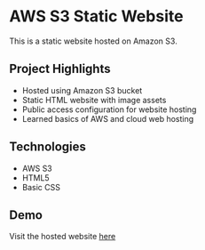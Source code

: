 # AWS S3 Static Website

This is a static website hosted on Amazon S3.

## Project Highlights
- Hosted using Amazon S3 bucket
- Static HTML website with image assets
- Public access configuration for website hosting
- Learned basics of AWS and cloud web hosting

## Technologies
- AWS S3
- HTML5
- Basic CSS

## Demo
Visit the hosted website [here](https://nandini1project.s3.ap-south-1.amazonaws.com/index.html)
